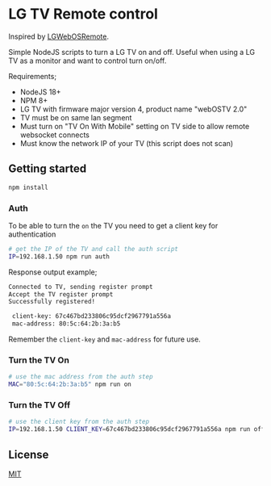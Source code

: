 # LG TV Remote control

Inspired by [LGWebOSRemote](https://github.com/klattimer/LGWebOSRemote).

Simple NodeJS scripts to turn a LG TV on and off. Useful when using a LG TV as a monitor and want to control turn on/off.

Requirements;

- NodeJS 18+
- NPM 8+
- LG TV with firmware major version 4, product name "webOSTV 2.0"
- TV must be on same lan segment
- Must turn on "TV On With Mobile" setting on TV side to allow remote websocket connects
- Must know the network IP of your TV (this script does not scan)

## Getting started

```bash
npm install
```

### Auth

To be able to turn the `on` the TV you need to get a client key for authentication

```bash
# get the IP of the TV and call the auth script
IP=192.168.1.50 npm run auth
```

Response output example;

```bash
Connected to TV, sending register prompt
Accept the TV register prompt
Successfully registered!

 client-key: 67c467bd233806c95dcf2967791a556a
 mac-address: 80:5c:64:2b:3a:b5

```

Remember the `client-key` and `mac-address` for future use.

### Turn the TV On

```bash
# use the mac address from the auth step
MAC="80:5c:64:2b:3a:b5" npm run on
```

### Turn the TV Off

```bash
# use the client key from the auth step
IP=192.168.1.50 CLIENT_KEY=67c467bd233806c95dcf2967791a556a npm run off
```

## License

[MIT](https://opensource.org/licenses/MIT)
